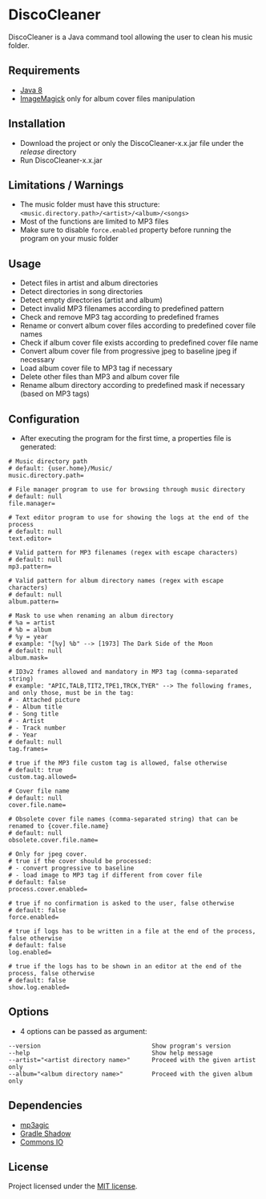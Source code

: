 # DiscoCleaner

DiscoCleaner is a Java command tool allowing the user to clean his music folder.


## Requirements

+ [Java 8](http://www.java.com/en/download/)
+ [ImageMagick](https://www.imagemagick.org/) only for album cover files manipulation


## Installation

+ Download the project or only the DiscoCleaner-x.x.jar file under the *release* directory
+ Run DiscoCleaner-x.x.jar 


## Limitations / Warnings

+ The music folder must have this structure: `<music.directory.path>/<artist>/<album>/<songs>`
+ Most of the functions are limited to MP3 files
+ Make sure to disable `force.enabled` property before running the program on your music folder

## Usage

+ Detect files in artist and album directories
+ Detect directories in song directories
+ Detect empty directories (artist and album)
+ Detect invalid MP3 filenames according to predefined pattern
+ Check and remove MP3 tag according to predefined frames
+ Rename or convert album cover files according to predefined cover file names
+ Check if album cover file exists according to predefined cover file name
+ Convert album cover file from progressive jpeg to baseline jpeg if necessary
+ Load album cover file to MP3 tag if necessary
+ Delete other files than MP3 and album cover file
+ Rename album directory according to predefined mask if necessary (based on MP3 tags)


## Configuration

+ After executing the program for the first time, a properties file is generated:

```
# Music directory path
# default: {user.home}/Music/
music.directory.path=

# File manager program to use for browsing through music directory
# default: null
file.manager=

# Text editor program to use for showing the logs at the end of the process
# default: null
text.editor=

# Valid pattern for MP3 filenames (regex with escape characters)
# default: null
mp3.pattern=

# Valid pattern for album directory names (regex with escape characters)
# default: null
album.pattern=

# Mask to use when renaming an album directory
# %a = artist
# %b = album
# %y = year
# example: "[%y] %b" --> [1973] The Dark Side of the Moon
# default: null
album.mask=

# ID3v2 frames allowed and mandatory in MP3 tag (comma-separated string)
# example: "APIC,TALB,TIT2,TPE1,TRCK,TYER" --> The following frames, and only those, must be in the tag:
# - Attached picture
# - Album title
# - Song title
# - Artist
# - Track number
# - Year
# default: null
tag.frames=

# true if the MP3 file custom tag is allowed, false otherwise
# default: true
custom.tag.allowed=

# Cover file name
# default: null
cover.file.name=

# Obsolete cover file names (comma-separated string) that can be renamed to {cover.file.name}
# default: null
obsolete.cover.file.name=

# Only for jpeg cover.
# true if the cover should be processed:
# - convert progressive to baseline
# - load image to MP3 tag if different from cover file
# default: false
process.cover.enabled=

# true if no confirmation is asked to the user, false otherwise
# default: false
force.enabled=

# true if logs has to be written in a file at the end of the process, false otherwise
# default: false
log.enabled=

# true if the logs has to be shown in an editor at the end of the process, false otherwise
# default: false
show.log.enabled=
```


## Options

+ 4 options can be passed as argument:

```
--version                               Show program's version
--help                                  Show help message
--artist="<artist directory name>"      Proceed with the given artist only
--album="<album directory name>"        Proceed with the given album only
```


## Dependencies

+ [mp3agic](https://github.com/mpatric/mp3agic)
+ [Gradle Shadow](https://github.com/johnrengelman/shadow)
+ [Commons IO](https://commons.apache.org/proper/commons-io/)


## License

Project licensed under the [MIT license](http://opensource.org/licenses/mit-license.php).
